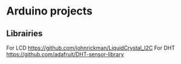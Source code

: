 # Arduino projects

## Librairies

For LCD https://github.com/johnrickman/LiquidCrystal_I2C
For DHT https://github.com/adafruit/DHT-sensor-library

